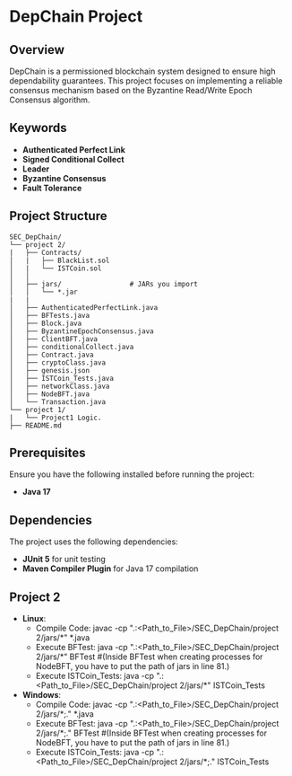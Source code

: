 # DepChain Project

## Overview
DepChain is a permissioned blockchain system designed to ensure high dependability guarantees. This project focuses on implementing a reliable consensus mechanism based on the Byzantine Read/Write Epoch Consensus algorithm.

## Keywords
- **Authenticated Perfect Link**
- **Signed Conditional Collect**
- **Leader**
- **Byzantine Consensus**
- **Fault Tolerance**

## Project Structure
```
SEC_DepChain/
└── project 2/
|   ├── Contracts/
│   |   ├── BlackList.sol
│   |   └── ISTCoin.sol                
│   │   
│   ├── jars/                 # JARs you import
│   │   └── *.jar
|   |
│   ├── AuthenticatedPerfectLink.java
│   ├── BFTests.java
│   ├── Block.java
│   ├── ByzantineEpochConsensus.java
│   ├── ClientBFT.java
│   ├── conditionalCollect.java
│   ├── Contract.java
│   ├── cryptoClass.java
│   ├── genesis.json
│   ├── ISTCoin_Tests.java
│   ├── networkClass.java
│   ├── NodeBFT.java
│   └── Transaction.java
└── project 1/
|   └── Project1 Logic.
├── README.md
```

## Prerequisites
Ensure you have the following installed before running the project:
- **Java 17**

## Dependencies
The project uses the following dependencies:
- **JUnit 5** for unit testing
- **Maven Compiler Plugin** for Java 17 compilation

## Project 2
- **Linux**:
    - Compile Code: javac -cp ".:<Path_to_File>/SEC_DepChain/project 2/jars/*" *.java 
    - Execute BFTest: java -cp ".:<Path_to_File>/SEC_DepChain/project 2/jars/*" BFTest  #(Inside BFTest when creating processes for NodeBFT, you have to put the path of jars in line 81.)
    - Execute ISTCoin_Tests: java -cp ".:<Path_to_File>/SEC_DepChain/project 2/jars/*" ISTCoin_Tests
- **Windows**:
    - Compile Code: javac -cp ".:<Path_to_File>/SEC_DepChain/project 2/jars/*;." *.java 
    - Execute BFTest: java -cp ".:<Path_to_File>/SEC_DepChain/project 2/jars/*;." BFTest  #(Inside BFTest when creating processes for NodeBFT, you have to put the path of jars in line 81.)
    - Execute ISTCoin_Tests: java -cp ".:<Path_to_File>/SEC_DepChain/project 2/jars/*;." ISTCoin_Tests
